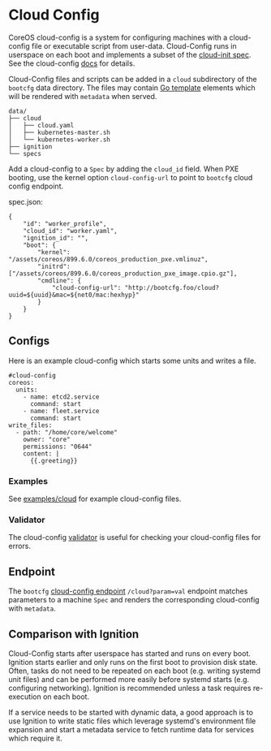 
# Cloud Config

CoreOS cloud-config is a system for configuring machines with a cloud-config file or executable script from user-data. Cloud-Config runs in userspace on each boot and implements a subset of the [cloud-init spec](http://cloudinit.readthedocs.org/en/latest/topics/format.html#cloud-config-data). See the cloud-config [docs](https://coreos.com/os/docs/latest/cloud-config.html) for details.

Cloud-Config files and scripts can be added in a `cloud` subdirectory of the `bootcfg` data directory. The files may contain [Go template](https://golang.org/pkg/text/template/) elements which will be rendered with `metadata` when served.

    data/
    ├── cloud
    │   ├── cloud.yaml
    │   ├── kubernetes-master.sh
    │   └── kubernetes-worker.sh
    ├── ignition
    └── specs

Add a cloud-config to a `Spec` by adding the `cloud_id` field. When PXE booting, use the kernel option `cloud-config-url` to point to `bootcfg` cloud config endpoint.

spec.json:

    {
        "id": "worker_profile",
        "cloud_id": "worker.yaml",
        "ignition_id": "",
        "boot": {
            "kernel": "/assets/coreos/899.6.0/coreos_production_pxe.vmlinuz",
            "initrd": ["/assets/coreos/899.6.0/coreos_production_pxe_image.cpio.gz"],
            "cmdline": {
                "cloud-config-url": "http://bootcfg.foo/cloud?uuid=${uuid}&mac=${net0/mac:hexhyp}"
            }
        }
    }

## Configs

Here is an example cloud-config which starts some units and writes a file.

    #cloud-config
    coreos:
      units:
        - name: etcd2.service
          command: start
        - name: fleet.service
          command: start
    write_files:
      - path: "/home/core/welcome"
        owner: "core"
        permissions: "0644"
        content: |
          {{.greeting}}

### Examples

See [examples/cloud](../examples/cloud) for example cloud-config files.

### Validator

The cloud-config [validator](https://coreos.com/validate/) is useful for checking your cloud-config files for errors.

## Endpoint

The `bootcfg` [cloud-config endpoint](api.md#cloud-config) `/cloud?param=val` endpoint matches parameters to a machine `Spec` and renders the corresponding cloud-config with `metadata`.

## Comparison with Ignition

Cloud-Config starts after userspace has started and runs on every boot. Ignition starts earlier and only runs on the first boot to provision disk state. Often, tasks do not need to be repeated on each boot (e.g. writing systemd unit files) and can be performed more easily before systemd starts (e.g. configuring networking). Ignition is recommended unless a task requires re-execution on each boot.

If a service needs to be started with dynamic data, a good approach is to use Ignition to write static files which leverage systemd's environment file expansion and start a metadata service to fetch runtime data for services which require it.
